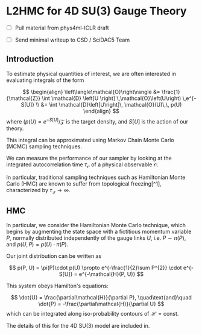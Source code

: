 # L2HMC for 4D SU(3) Gauge Theory

- [ ] Pull material from phys4ml-ICLR draft
- [ ] Send minimal writeup to CSD / SciDAC5 Team


## Introduction

To estimate physical quantities of interest, we are often interested in evaluating integrals of the form

$$
\begin{align}
\left\langle\mathcal{O}\right\rangle &= \frac{1}{\mathcal{Z}} \int \mathcal{D} \left[U \right] \,\mathcal{O}\left(U\right) \,e^{-S[U]} \\
&=  \int \mathcal{D}\left[U\right]\, \mathcal{O}(U)\,\, p(U)
\end{align}
$$
where $(p(U) = e^{-S[U]} / {\mathcal{Z}}$ is the target density, and $S[U]$ is the action of our theory.

This integral can be approximated using Markov Chain  Monte Carlo (MCMC) sampling techniques.

We can measure the performance of our sampler by looking at the integrated autocorrelation time $\tau_{\mathcal{O}}$ of a physical observable $\mathcal{O}$.

In particular, traditional sampling techniques such as Hamiltonian Monte Carlo (HMC) are known to suffer from topological freezing[^1], characterized by $\tau_{\mathcal{Q}}\rightarrow \infty$.

## HMC

In particular, we consider the Hamiltonian Monte Carlo technique, which begins by augmenting the state space with a fictitious momentum variable $P$, normally distributed independently of the gauge links $U$, i.e. $P \sim \pi(P)$, and $p(U, P) = p(U)\cdot \pi(P)$.

Our joint distribution can be written as

$$
p(P, U) = \pi(P)\cdot p(U) \propto e^{-\frac{1}{2}\sum P^{2}} \cdot e^{-S[U]} = e^{-\mathcal{H}(P, U)}
$$

This system obeys Hamilton's equations:

$$
\dot{U} = \frac{\partial\mathcal{H}}{\partial P}, \quad\text{and}\quad \dot{P} = -\frac{\partial\mathcal{H}}{\partial U}
$$
which can be integrated along iso-probability contours of $\mathcal{H} = \text{const.}$

The details of this for the 4D SU(3) model are included in.